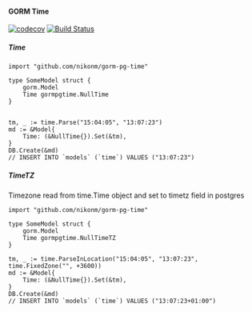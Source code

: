 #### GORM Time

[![codecov](https://codecov.io/gh/codecov/nikonm/gorm-pg-time/branch/master/graph/badge.svg)](https://codecov.io/gh/codecov/example-go)
[![Build Status](https://travis-ci.org/nikonm/gorm-pg-time.svg?branch=master)](https://travis-ci.org/nikonm/gorm-pg-time)

##### Time

````
import "github.com/nikonm/gorm-pg-time"

type SomeModel struct {
	gorm.Model
	Time gormpgtime.NullTime
}


tm, _ := time.Parse("15:04:05", "13:07:23")
md := &Model{
	Time: (&NullTime{}).Set(&tm),
}
DB.Create(&md)
// INSERT INTO `models` (`time`) VALUES ("13:07:23")

````

##### TimeTZ

Timezone read from time.Time object and set to timetz field in postgres 

````
import "github.com/nikonm/gorm-pg-time"

type SomeModel struct {
	gorm.Model
	Time gormpgtime.NullTimeTZ
}

tm, _ := time.ParseInLocation("15:04:05", "13:07:23", time.FixedZone("", +3600))
md := &Model{
	Time: (&NullTime{}).Set(&tm),
}
DB.Create(&md)
// INSERT INTO `models` (`time`) VALUES ("13:07:23+01:00")

````
